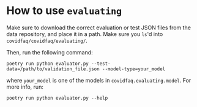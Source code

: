 # How to use `evaluating`

Make sure to download the correct evaluation or test JSON files from the data repository, and place it in a path. Make sure you `ls`'d  into `covidfaq/covidfaq/evaluating/`.

Then, run the following command:

```
poetry run python evaluator.py --test-data=/path/to/validation_file.json --model-type=your_model
```

where `your_model` is one of the models in `covidfaq.evaluating.model`. For more info, run:
```
poetry run python evaluator.py --help
```
